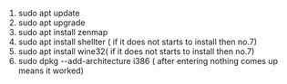 1. sudo apt update
2. sudo apt upgrade
3. sudo apt install zenmap
4. sudo apt install shellter ( if it does not starts to install then no.7)
5. sudo apt install wine32( if it does not starts to install then no.7)
6. sudo dpkg --add-architecture i386 ( after entering nothing comes up means it worked)